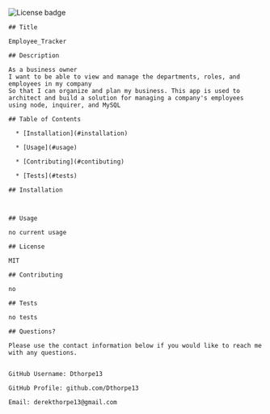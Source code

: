 ![License badge](https://img.shields.io/badge/License-MIT-brightgreen)

    ## Title

    Employee_Tracker

    ## Description 

    As a business owner
    I want to be able to view and manage the departments, roles, and employees in my company
    So that I can organize and plan my business. This app is used to architect and build a solution for managing a company's employees using node, inquirer, and MySQL

    ## Table of Contents

      * [Installation](#installation)
    
      * [Usage](#usage)

      * [Contributing](#contibuting)

      * [Tests](#tests)

    ## Installation

    

    ## Usage

    no current usage

    ## License

    MIT

    ## Contributing

    no

    ## Tests 

    no tests

    ## Questions?

    Please use the contact information below if you would like to reach me with any questions.


    GitHub Username: Dthorpe13

    GitHub Profile: github.com/Dthorpe13

    Email: derekthorpe13@gmail.com

    